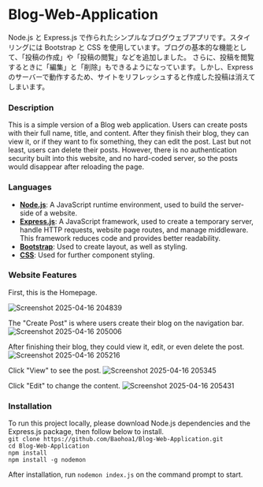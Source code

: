 # Blog-Web-Application

Node.js と Express.js で作られたシンプルなブログウェブアプリです。スタイリングには Bootstrap と CSS を使用しています。ブログの基本的な機能として、「投稿の作成」や「投稿の閲覧」などを追加しました。
さらに、投稿を閲覧するときに「編集」と「削除」もできるようになっています。しかし、Express のサーバーで動作するため、サイトをリフレッシュすると作成した投稿は消えてしまいます。


### Description
This is a simple version of a Blog web application. Users can create posts with their full name, title, and content. After they finish their blog, they can view it, or if they want to fix something, they can edit the post. Last but not least, users can delete their posts. However, there is no authentication security built into this website, and no hard-coded server, so the posts would disappear after reloading the page.

### Languages
* <ins>**Node.js**</ins>: A JavaScript runtime environment, used to build the server-side of a website.<br/>
* <ins>**Express.js**</ins>: A JavaScript framework, used to create a temporary server, handle HTTP requests, website page routes, and manage middleware. This framework reduces code and provides better readability.<br/>
* <ins>**Bootstrap**</ins>: Used to create layout, as well as styling.<br/>
* <ins>**CSS**</ins>: Used for further component styling.<br/>

### Website Features
First, this is the Homepage.

![Screenshot 2025-04-16 204839](https://github.com/user-attachments/assets/06920075-8b45-4be0-8070-f56df0ce830a)

The "Create Post" is where users create their blog on the navigation bar.
![Screenshot 2025-04-16 205006](https://github.com/user-attachments/assets/6f274000-384c-4dc6-9a7e-36980fa446a6)

After finishing their blog, they could view it, edit, or even delete the post.
![Screenshot 2025-04-16 205216](https://github.com/user-attachments/assets/58e0b486-fe53-4404-bb40-dac0df81cf58)

Click "View" to see the post.
![Screenshot 2025-04-16 205345](https://github.com/user-attachments/assets/354b148f-d9ca-4d02-8583-e8ab193589b7)

Click "Edit" to change the content.
![Screenshot 2025-04-16 205431](https://github.com/user-attachments/assets/94d468aa-59ef-4677-a419-ecbc5d936edb)

### Installation

To run this project locally, please download Node.js dependencies and the Express.js package, then follow below to install.<br/>
`git clone https://github.com/Baohoa1/Blog-Web-Application.git` <br/>
`cd Blog-Web-Application` <br/>
`npm install` <br/>
`npm install -g nodemon` <br/>

After installation, run `nodemon index.js` on the command prompt to start.

